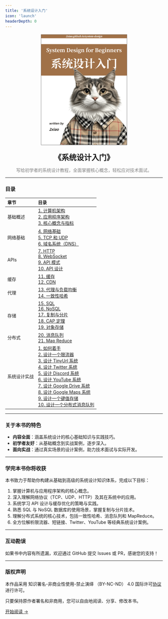 ```yaml
---
title: '系统设计入门'
icon: 'launch'
headerDepth: 0
---
```


<p align="center">
  <img src="../image/system-logo.png" alt="logo" height="360"/>
</p>
<p align="center"><font size=5><b>《系统设计入门》</b></font></p>
<p align="center"><font color=gray>写给初学者的系统设计教程，全面掌握核心概念，轻松应对技术面试。</font></p>

---

### 目录

<!-- prettier-ignore -->
| 章节 | 目录 |
| :--- | :--- |
| 基础概述 | [1. 计算机架构](./0_computer_architecture.md) <br> [2. 应用程序架构](./1_application_architecture.md) <br> [3. 核心概念与指标](./2_design_requirements.md) |
| 网络基础 | [4. 网络基础](./3_networking_basics.md) <br> [5. TCP 和 UDP](./4_tcp_and_udp.md) <br> [6. 域名系统（DNS）](./5_dns.md) |
| APIs | [7. HTTP](./6_http.md) <br> [8. WebSocket](./7_websockets.md) <br> [9. API 模式](./8_api_paradigms.md) <br> [10. API 设计](./9_api_design.md) |
| 缓存 | [11. 缓存](./10_caching.md) <br> [12. CDN](./11_cdns.md) |
| 代理 | [13. 代理与负载均衡](./12_proxies_and_load_balancing.md) <br> [14. 一致性哈希](./13_consistent_hashing.md) |
| 存储 | [15. SQL](./14_sql.md) <br> [16. NoSQL](./15_nosql.md) <br> [17. 复制与分片](./16_replication_and_sharding.md) <br> [18. CAP 定理](./17_cap_theorem.md) <br> [19. 对象存储](./18_object_storage.md) |
| 分布式 | [20. 消息队列](./19_message_queues.md) <br> [21. Map Reduce](./20_map_reduce.md) |
| 系统设计实战 | [1. 如何着手](./21_how_to_approach.md) <br> [2. 设计一个限流器](./22_design_a_rate_limiter.md) <br> [3. 设计 TinyUrl 系统](./23_design_tinyurl.md) <br> [4. 设计 Twitter 系统](./24_design_twitter.md) <br> [5. 设计 Discord 系统](./25_design_discord.md) <br> [6. 设计 YouTube 系统](./26_design_youtube.md) <br> [7. 设计 Google Drive 系统](./27_design_google_drive.md) <br> [8. 设计 Google Maps 系统](./28_design_google_maps.md) <br> [9. 设计一个键值存储](./29_design_a_key_value_store.md) <br> [10. 设计一个分布式消息队列](./30_design_a_distributed_message_queue.md) |

---

### 关于本书的特色

- **内容全面**：涵盖系统设计的核心基础知识与实践技巧。
- **初学者友好**：从基础概念到实战案例，逐步深入。
- **面向实战**：通过真实场景的设计案例，助力技术面试与实际开发。

---

### 学完本书你将收获

本书致力于帮助你构建从基础到高级的系统设计知识体系，完成以下目标：

1. 掌握计算机与应用程序架构的核心概念。
2. 深入理解网络协议（TCP、UDP、HTTP）及其在系统中的应用。
3. 系统学习 API 设计与缓存优化的策略与实践。
4. 熟悉 SQL 与 NoSQL 数据库的使用场景，掌握复制与分片技术。
5. 理解分布式系统的核心技术，包括一致性哈希、消息队列和 MapReduce。
6. 全方位解析限流器、短链接、Twitter、YouTube 等经典系统设计案例。

---

### 互动勘误

如果书中内容有所遗漏，欢迎通过 GitHub 提交 Issues 或 PR，感谢您的支持！

---

### 版权声明

本作品采用 知识署名-非商业性使用-禁止演绎 （BY-NC-ND） 4.0 国际许可[协议](https://creativecommons.org/licenses/by-nc-nd/4.0/legalcode.zh-Hans) 进行许可。

只要保持原作者署名和非商用，您可以自由地阅读、分享、修改本书。

[开始阅读 ->](./0_computer_architecture.md)
